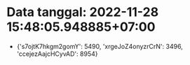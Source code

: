 # Data tanggal: 2022-11-28 15:48:05.948885+07:00

* {'s7ojtK7hkgm2gomY': 5490, 'xrgeJoZ4onyzrCrN': 3496, 'ccejezAajcHCyvAD': 8954}
